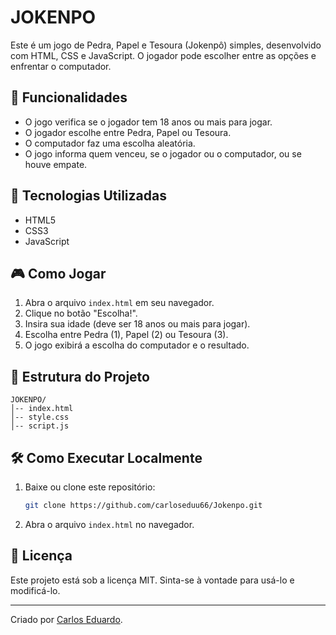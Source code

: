 # JOKENPO

Este é um jogo de Pedra, Papel e Tesoura (Jokenpô) simples, desenvolvido com HTML, CSS e JavaScript. O jogador pode escolher entre as opções e enfrentar o computador.

## 📌 Funcionalidades
- O jogo verifica se o jogador tem 18 anos ou mais para jogar.
- O jogador escolhe entre Pedra, Papel ou Tesoura.
- O computador faz uma escolha aleatória.
- O jogo informa quem venceu, se o jogador ou o computador, ou se houve empate.

## 🚀 Tecnologias Utilizadas
- HTML5
- CSS3
- JavaScript

## 🎮 Como Jogar
1. Abra o arquivo `index.html` em seu navegador.
2. Clique no botão "Escolha!".
3. Insira sua idade (deve ser 18 anos ou mais para jogar).
4. Escolha entre Pedra (1), Papel (2) ou Tesoura (3).
5. O jogo exibirá a escolha do computador e o resultado.

## 📂 Estrutura do Projeto
```
JOKENPO/
│-- index.html
│-- style.css
│-- script.js
```

## 🛠 Como Executar Localmente
1. Baixe ou clone este repositório:
   ```sh
   git clone https://github.com/carloseduu66/Jokenpo.git
   ```
2. Abra o arquivo `index.html` no navegador.

## 📝 Licença
Este projeto está sob a licença MIT. Sinta-se à vontade para usá-lo e modificá-lo.

---
Criado por [Carlos Eduardo](https://github.com/carloseduu66).
